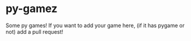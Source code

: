 # py-gamez
Some py games!
If you want to add your game here, (if it has pygame or not) add a pull request!
